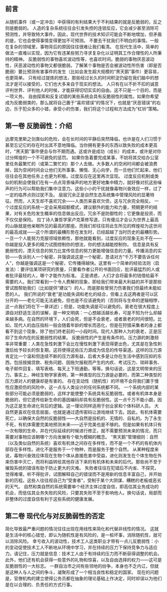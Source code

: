 ## 前言
从随机事件（或一定冲击）中获得的有利结果大于不利结果的就是反脆弱的，反之则是脆弱的。
人造的复杂系统往往会引发失控的连锁反应，它会减少甚至消除可预测性，并导致特大事件。因此，现代世界的技术知识可能会不断地增加，但矛盾的是，它也会使得事情变得更加不可预测。
不要去干扰我们不明白的事情。一般在复杂的领域里，事物背后的原因往往很难让我们看清。
在现代生活中，简单的做法一直难以实现，因为它有违某些努力寻求复杂化以证明其工作合理性的人所秉持的精神。
反脆弱性的事物喜欢波动性等，也喜欢时间。脆弱的事物厌恶波动性，厌恶波动性的事物又都很脆弱。了解某个事物是否会被波动性所伤害（即是否脆弱）要比预测有害事件的发生（比如会发生超大规模的“黑天鹅”事件）更容易，也更简单。
只有经过提炼的想法，那些经过长久的时间积淀仍留在我们脑中的想法才是可以接受的，它们也大多来自于现实的想法。
人只有在以不折不扣的诚意评判世界、评判他人的时候，才能获得切切实实的自由。这不只是一个目的，而是一项义务。
自由探索和反复试错的某些系统会具有反脆弱性的属性。如果你希望成为反脆弱类的，那么就将自己置于“喜欢错误”的情况下，也就是“厌恶错误”的右边，乐于犯众多的小错，承受小的伤害，我们将这个过程和方法成为“杠铃”策略。
## 第一卷 反脆弱性：介绍
达摩克里斯之剑类似的危险，会在长时间的平静后突然降临，也许是在人们习惯于甚至忘记它的存在时出其不意地降临。当你拥有更多的东西以致失败的成本更高时，“黑天鹅”事件便会与你不期而遇。这或许是成功（成长）的成本，或许是对你过分辉煌的一个不可避免的惩罚。
如果你急着要完成某事，不妨将其交给办公室里任务最繁忙的（或第二繁忙的）那个人去做。大多数人的空闲时间都会被浪费掉，因为空闲时间会让他们无所事事、懒惰、无心向学，而一旦他们忙起来，他们往往会在其他任务上也更为积极。过度反应在这里再次显现。
过度反应机制或类似的机制会使我们在有一点点背景噪声的地方更好地集中精力，就好像对抗这些噪声的行为可以帮助我们集中注意力。这些小小的干扰就像毒物兴奋效应一样，过了一定的临界点则过犹不及。
层层冗余正是自然生态系统集中管理风险的显著特征。然而，人天生却不喜欢冗余——人类历来喜欢欠债，这与冗余完全相反。
一个过度反应的系统一定会采用超额模式，建议额外的能力和力量，预期更坏的结果，对有关危险发生概率的信息做出反应。冗余不是防御性的；它更像是投资，而不仅仅是保险。
拉丁诗人兼哲学家卢克莱修写道，只有傻瓜才会认为世界上最高的山脉就是他亲眼所见的最高的那座。而我们却往往将此生所见的辉煌视为这世间的最高成就——这个所谓的最糟形势在发生时，已经超越了当时历史的最糟形势。
一旦一个人能努力克服领域依赖性，那他就能看到，过度反应的现象无处不在——你越是投入更多的精力试图控制你的想法，你的想法越能控制你。
信息是具有反脆弱性的，湮灭信息的努力比宣传信息的努力更能增强信息的力量。传播消息的实验——告诉别人一个秘密，并强调说这是一个秘密，恳请对方“千万不要告诉任何人”，你越是强调这是一个秘密，它传播得越快。这里有一个简单的经验法则（启发法）：要评估某项研究的质量，只要看作者公开的书面回应，批评最猛烈的人或者批评最轻的人，哪个才能作为标准。
正是诱惑，人们才会将最多的钱借给最不需要的人。我们常看到一个令人费解的现象，即给我们带来最大利益的并不是那些曾试图帮助我们（比如提供“建议”）的人，而是那些曾努力伤害我们但最终未能如愿的人。
我们所说的“衰老”是功能失调和老化的结合，但看上去这两者是可以区分开的——老化可能无法避免，但也是不应该避免的（否则将与生命的逻辑相悖，这一点我们将在下一章详述）；但是，功能失调是可以避免的。衰老在很大程度上源自对舒适生活的误解，是一种文明病：一心想越活越长寿，可是不知为什么却越来越多病。在自然的环境下，人们会死，但是不会衰老，或者衰老的时间很短。比如，现代人的血压指标一般会随着年龄的增长而恶化，但是在狩猎采集者的身上都看不到这个现象，除了他们终老前的一小段时间。现代人那种人为的衰老，正是压抑了生命内在的反脆弱性的结果。
反脆弱性的产生是有条件的。压力源的刺激频率非常重要：人类在急性刺激下会比在慢性刺激下表现得更出色，尤其是在急性刺激后给予较长的恢复期，这将使得这些压力源成为信息的传导渠道。这样的压力源肯定比一个温和但连续不断的压力源有益，后者大多是让你在生活中感到压抑的东西，包括按揭贷款、税务问题、因拖欠报税而产生的内疚、考试压力、琐碎事务、电子邮件回复、填写表格、每天上下班通勤，等等。换句话说，这是文明带来的压力。事实上，神经生物学家表明，第一种类型的压力源是必要的，而第二种类型的压力源对人的健康却是有害的。
存在变动性（随机性）的环境不会将我们置于慢性应激损伤的风险中，这一点与人类设计的任何系统都不同。
一个系统内部的某些部分可能必须是脆弱的，这样才能使整个系统具有反脆弱性。或者有机体本身是脆弱的，但它遗传给新生命的基因编码却具有反脆弱性。这一点千万不能小觑，因为这正是生命进化背后的逻辑。这一理论同样适用于创业家和个体科研人员。
大自然更喜欢在信息层面，也就是通过遗传密码让游戏继续下去。因此，有机体需要死亡，以确保大自然的反脆弱性——大自然是投机的、无情的、自私的。为了永生不死，有机体需要完美地预测未来——近乎完美也是不够的。但是如果有机体只有一次有限的生命，并在代际延续的时候进行修正，就不需要预测未来的情况，而只需要对事物应该朝哪个方向发展有个极为模糊的概念。
“黑天鹅”管理细则：自然（以及类似自然的系统）喜欢有机体之间存在多样性，而不是一个不朽的有机体内部存在多样性。进化不是服务于一个物种，而是服务于整个自然。
从某种程度来说，毒物兴奋效应体现在生物个体从直接危害中受益，进化则发生在个体生物在外来伤害中灭亡，而将利益转给其他存活下来的有机体和未来的后代。那些尚不至于摧毁系统的错误有助于防止更大的灾难。
失败者往往在犯错后不内省、不探究，觉得难堪，听不得批评，试图解释自己的错误而不是用新的信息丰富自己，并开始新的历程。这些人往往视自己为“受害者”，受制于某个大阴谋、糟糕的老板或恶劣的天气。
自然和类自然的系统需要单个经济主体过度自信，即高估其业务成功的机会，而低估其业务失败的风险，只要其失败不至于影响他人。换句话说，局部而非整体的过度自信有利于这些系统的健康发展。
## 第二卷 现代化与对反脆弱性的否定
简化导致最严重问题的情况往往出现在用线性来简化和代替非线性的情况。
这就是生活中的核心错觉，即认为随机性是有风险的，是一桩坏事，消除随机性，就可以消除风险。
幸亏收入的波动性，技术工人这类职业才带有一点儿反脆弱性：小的变动促使技术工人不断地从环境中学习，并在持续的压力下保持竞争力与适应力。请记住，压力就是信息：技术工人由于有持续的压力而不断获得调整的机会。此外，他们还有机会获得一些意外的礼物和惊喜，以及自由选择的权力——这可是反脆弱性的一大标志。
一群自治市之间有些领地的纷争，本身也不乏内讧，但就是这种人与人之间的争斗，凝聚形成了一个相当良性和稳定的国家。
现在的问题是，官僚机构的建立使得公务员都在抽象的理论基础上作决定，同时却误以为他们是在以合理的、负责任的方式行事。